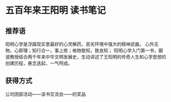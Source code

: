 # 五百年来王阳明 读书笔记

## 推荐语
阳明心学是浮躁现实里最好的心灵解药，恶劣环境中强大的精神武器。
心外无物，心即理；知行合一，事上练；格物致知，致良知；
阳明心学入门第一书，郦波教授结合两千年来中华文明发展史，生动讲述了王阳明的传奇人生和心学思想的创建历程，悬念迭起，一气呵成。

## 获得方式
公司团部活动——读书交流会——的奖品